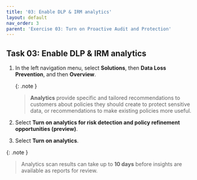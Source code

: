 ```yaml
---
title: '03: Enable DLP & IRM analytics'
layout: default
nav_order: 3
parent: 'Exercise 03: Turn on Proactive Audit and Protection'
---
```



## Task 03: Enable DLP & IRM analytics

1. In the left navigation menu, select **Solutions**, then **Data Loss Prevention**, and then **Overview**.
   
    {: .note }
    > **Analytics** provide specific and tailored recommendations to customers about policies they should create to protect sensitive data, or recommendations to make existing policies more useful.

1. Select **Turn on analytics for risk detection and policy refinement opportunities (preview)**.

1. Select **Turn on analytics**.

<!--removing because we could not get the scan to work, the button was disabled in the user
1. In the left navigation select **Solutions** then **Insider Risk Management** and then **Overview**.

1. Scroll down to the **Insider risk analytics** card, and under **Scan for insider risks in your organization**, select **Run scan**.
-->
    
{: .note }
> Analytics scan results can take up to **10 days** before insights are available as reports for review.